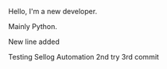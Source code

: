 Hello, I'm a new developer.

Mainly Python.

New line added

Testing Sellog Automation
2nd try 3rd commit
